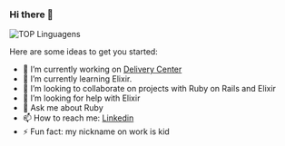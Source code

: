 ### Hi there 👋

![TOP Linguagens](https://github-readme-stats.vercel.app/api/top-langs/?username=wag-ne&layout=compact&theme=dracula)

Here are some ideas to get you started:

- 🔭 I’m currently working on [Delivery Center](https://www.deliverycenter.com/)
- 🌱 I’m currently learning Elixir.
- 👯 I’m looking to collaborate on projects with Ruby on Rails and Elixir
- 🤔 I’m looking for help with Elixir
- 💬 Ask me about Ruby
- 📫 How to reach me: [Linkedin](https://www.linkedin.com/in/wagcsantos/)
- ⚡ Fun fact: my nickname on work is kid

